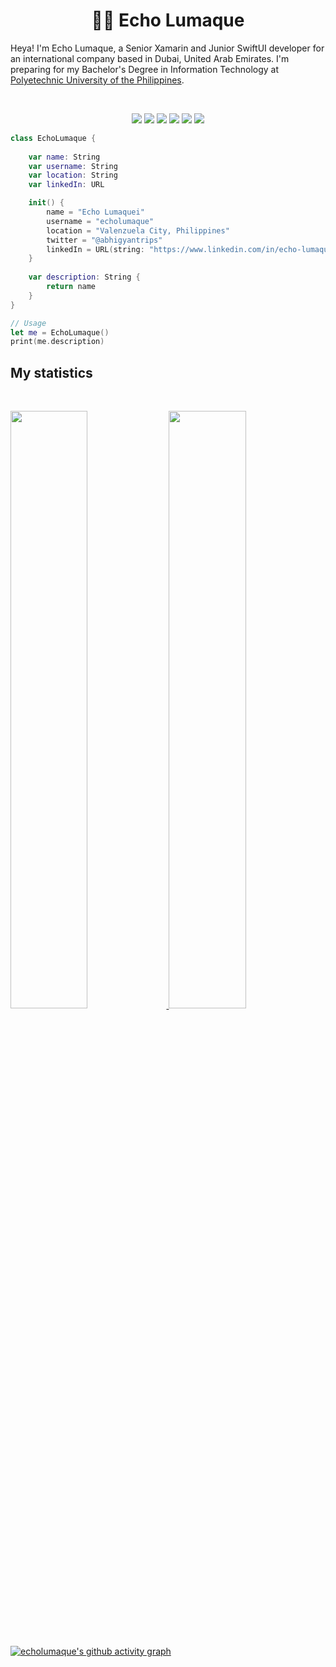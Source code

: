 <h1 align="center">
  <b>👋🏻 Echo Lumaque</b>
</h1>

Heya! I'm Echo Lumaque, a Senior Xamarin and Junior SwiftUI developer for an international company based in Dubai, United Arab Emirates. I'm preparing for my Bachelor's Degree in Information Technology at 
<a href="https://www.pup.edu.ph/">Polyetechnic University of the Philippines</a>.

<br>

<p>
<div align="center">
  <img src="https://img.shields.io/badge/c%23-%23239120.svg?style=for-the-badge&logo=c-sharp&logoColor=white">
  <img src="https://img.shields.io/badge/swift-F54A2A?style=for-the-badge&logo=swift&logoColor=white">
  <img src="https://img.shields.io/badge/Xamarin-3199DC?style=for-the-badge&logo=xamarin&logoColor=white">
  <img src="https://img.shields.io/badge/Microsoft%20SQL%20Server-CC2927?style=for-the-badge&logo=microsoft%20sql%20server&logoColor=white">
  <img src="https://img.shields.io/badge/MongoDB-%234ea94b.svg?style=for-the-badge&logo=mongodb&logoColor=white">
  <img src="https://img.shields.io/badge/Realm-39477F?style=for-the-badge&logo=realm&logoColor=white">
</div>
</p>

```swift
class EchoLumaque {
    
    var name: String
    var username: String
    var location: String
    var linkedIn: URL

    init() {
        name = "Echo Lumaquei"
        username = "echolumaque"
        location = "Valenzuela City, Philippines"
        twitter = "@abhigyantrips"
        linkedIn = URL(string: "https://www.linkedin.com/in/echo-lumaque")
    }
    
    var description: String {
        return name
    }
}

// Usage
let me = EchoLumaque()
print(me.description)
```

## My statistics

<br/>
<p align="left">
  <a href="https://abhigyantrips.dev/">
  <img width="49.5%" src="https://github-readme-stats.vercel.app/api?username=echolumaque&show_icons=true&theme=gruvbox&hide_border=true" />
    <img width="49.5%" src="https://github-readme-streak-stats.herokuapp.com/?user=echolumaque&theme=gruvbox&hide_border=true" />
  </a>
</p>
<br>

[![echolumaque's github activity graph](https://github-readme-activity-graph.vercel.app/graph?username=echolumaque&theme=dracula)](https://github.com/echolumaque/github-readme-activity-graph)
